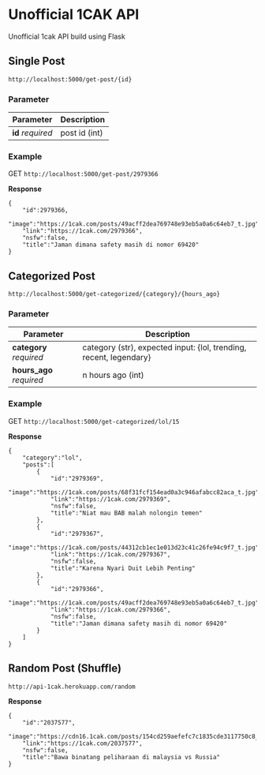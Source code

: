 # Unofficial 1CAK API
Unofficial 1cak API build using Flask

## Single Post

```
http://localhost:5000/get-post/{id}
```

### Parameter
| Parameter        | Description                                                                     |
|------------------|-------------------------------------------------------------------------------|
| **id** _required_ | post id (int) |

### Example

GET ```http://localhost:5000/get-post/2979366```

**Response** 

```
{   
    "id":2979366,
    "image":"https://1cak.com/posts/49acff2dea769748e93eb5a0a6c64eb7_t.jpg",
    "link":"https://1cak.com/2979366",
    "nsfw":false,
    "title":"Jaman dimana safety masih di nomor 69420"
}
```
## Categorized Post

```
http://localhost:5000/get-categorized/{category}/{hours_ago}
```

### Parameter
| Parameter        | Description                                                                     |
|------------------|-------------------------------------------------------------------------------|
| **category** _required_ | category (str), expected input: {lol, trending, recent, legendary} |
| **hours_ago** _required_ | n hours ago (int) |

### Example

GET ```http://localhost:5000/get-categorized/lol/15```

**Response** 

```
{
    "category":"lol",
    "posts":[
        {
            "id":"2979369",
            "image":"https://1cak.com/posts/68f31fcf154ead0a3c946afabcc82aca_t.jpg",
            "link":"https://1cak.com/2979369",
            "nsfw":false,
            "title":"Niat mau BAB malah nolongin temen"
        },
        {
            "id":"2979367",
            "image":"https://1cak.com/posts/44312cb1ec1e013d23c41c26fe94c9f7_t.jpg",
            "link":"https://1cak.com/2979367",
            "nsfw":false,
            "title":"Karena Nyari Duit Lebih Penting"
        },
        {
            "id":"2979366",
            "image":"https://1cak.com/posts/49acff2dea769748e93eb5a0a6c64eb7_t.jpg",
            "link":"https://1cak.com/2979366",
            "nsfw":false,
            "title":"Jaman dimana safety masih di nomor 69420"
        }
    ]
}
```

## Random Post (Shuffle)

```
http://api-1cak.herokuapp.com/random
```

**Response** 

```
{
    "id":"2037577",
    "image":"https://cdn16.1cak.com/posts/154cd259aefefc7c1835cde3117750c8_t.jpg",   
    "link":"https://1cak.com/2037577",
    "nsfw":false,
    "title":"Bawa binatang peliharaan di malaysia vs Russia"
}
```
